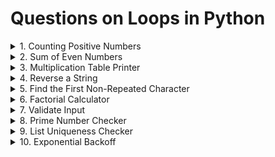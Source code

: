 
# Questions on Loops in Python

<details>
<summary>
1. Counting Positive Numbers
</summary>
Problem: Given a list of numbers, count how many are positive.

```python
numbers = [1, -2, 3, -4, 5, 6, -7, -8, 9, 10]
```

</details>


<details>
<summary>
2. Sum of Even Numbers
</summary>
Problem: Calculate the sum of even numbers up to a given number n.

</details>


<details>
<summary>
3. Multiplication Table Printer
</summary>
Problem: Print the multiplication table for a given number up to 10, but skip the fifth iteration.

</details>


<details>
<summary>
4. Reverse a String
</summary>
Problem: Reverse a string using a loop.

</details>


<details>
<summary>
5. Find the First Non-Repeated Character
</summary>
Problem: Given a string, find the first non-repeated character.

</details>


<details>
<summary>
6. Factorial Calculator
</summary>
Problem: Compute the factorial of a number using a while loop.

</details>


<details>
<summary>
7. Validate Input
</summary>
Problem: Keep asking the user for input until they enter a number between 1 and 10.

</details>


<details>
<summary>
8. Prime Number Checker
</summary>
Problem: Check if a number is prime.

</details>


<details>
<summary>
9. List Uniqueness Checker
</summary>
Problem: Check if all elements in a list are unique. If a duplicate is found, exit the loop and print the duplicate.

```python
items = ["apple", "banana", "orange", "apple", "mango"]
```
</details>


<details>
<summary>
10. Exponential Backoff
</summary>
Problem: Implement an exponential backoff strategy that doubles the wait time between retries, starting from 1 second, but stops after 5 retries.
</details>